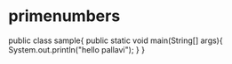# primenumbers
public class sample{
public static void main(String[] args){
System.out.println("hello pallavi");
}
}
